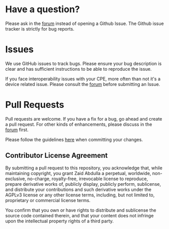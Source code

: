 # Have a question?

Please ask in the [forum] instead of opening a Github Issue. The Github issue
tracker is strictly for bug reports.

# Issues

We use GitHub issues to track bugs. Please ensure your bug description is
clear and has sufficient instructions to be able to reproduce the issue.

If you face interoperability issues with your CPE, more often than not it's a
device related issue. Please consult the [forum] before submitting an Issue.

# Pull Requests

Pull requests are welcome. If you have a fix for a bug, go ahead and create a
pull request. For other kinds of enhancements, please discuss in the [forum]
first.

Please follow the guidelines [here][commit-guidelines] when committing your
changes.

## Contributor License Agreement

By submitting a pull request to this repository, you acknowledge that, while
maintaining copyright, you grant Zaid Abdulla a perpetual, worldwide, non-
exclusive, no-charge, royalty-free, irrevocable license to reproduce, prepare
derivative works of, publicly display, publicly perform, sublicense, and
distribute your contributions and such derivative works under the AGPLv3
license or any other license terms, including, but not limited to, proprietary
or commercial license terms.

You confirm that you own or have rights to distribute and sublicense the
source code contained therein, and that your content does not infringe upon
the intellectual property rights of a third party.

[commit-guidelines]: http://tbaggery.com/2008/04/19/a-note-about-git-commit-messages.html
[forum]: https://forum.genieacs.com
